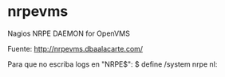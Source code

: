 nrpevms
=======

Nagios NRPE DAEMON for OpenVMS


Fuente: http://nrpevms.dbaalacarte.com/



Para que no escriba logs en "NRPE$": $ define /system nrpe nl:
